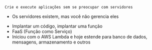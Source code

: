 	Crie e execute aplicações sem se preocupar com servidores
* Os servidores existem, mas você não gerencia eles
- Implantar um código, implantar uma função
- FaaS (Função como Serviço)
- Iniciou com o AWS Lambda e hoje estende para banco de dados, mensagens, armazenamento e outros